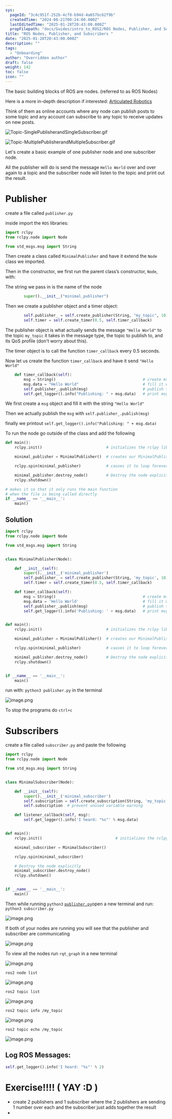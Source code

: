 ```yaml
---
sys:
  pageId: "3c4c951f-252b-4cf8-b94d-4a657bc62f9b"
  createdTime: "2024-08-21T00:24:00.000Z"
  lastEditedTime: "2025-01-28T20:43:00.000Z"
  propFilepath: "docs/Guides/intro_to_ROS2/ROS Nodes, Publisher, and Subscribers .md"
title: "ROS Nodes, Publisher, and Subscribers "
date: "2025-01-28T20:43:00.000Z"
description: ""
tags:
  - "Onboarding"
author: "Overridden author"
draft: false
weight: 142
toc: false
icon: ""
---
```


The basic building blocks of ROS are nodes. (referred to as ROS Nodes)

Here is a more in-depth description if interested: [Articulated Robotics](https://articulatedrobotics.xyz/tutorials/ready-for-ros/ros-overview#2-nodes)

Think of them as online accounts where any node can publish posts to some topic and any account can subscribe to any topic to receive updates on new posts.

![Topic-SinglePublisherandSingleSubscriber.gif](https://docs.ros.org/en/humble/_images/Topic-SinglePublisherandSingleSubscriber.gif)

![Topic-MultiplePublisherandMultipleSubscriber.gif](https://docs.ros.org/en/humble/_images/Topic-MultiplePublisherandMultipleSubscriber.gif)

Let's create a basic example of one publisher node and one subscriber node.

All the publisher will do is send the message `Hello World` over and over again to a topic and the subscriber node will listen to the topic and print out the result.

# Publisher

create a file called `publisher.py` 

inside import the `ROS` libraries:

```python
import rclpy
from rclpy.node import Node

from std_msgs.msg import String
```

Then create a class called `MinimalPublisher` and have it extend the `Node` class we imported.

Then in the constructor, we first run the parent class’s constructor, `Node`, with:

The string we pass in is the name of the node

```python
        super().__init__("minimal_publisher")
```

Then we create a publisher object and a timer object:

```python
        self.publisher_ = self.create_publisher(String, "my_topic", 10)
        self.timer = self.create_timer(0.5, self.timer_callback)
```

The publisher object is what actually sends the message `"Hello World"` to the topic `my_topic` it takes in the message type, the topic to publish to, and its QoS profile (don't worry about this).

The timer object is to call the function `timer_callback` every 0.5 seconds.

Now let us create the function `timer_callback` and have it send `"Hello World"`

```python
    def timer_callback(self):
        msg = String()                                      # create msg object
        msg.data = "Hello World"                            # fill it with data
        self.publisher_.publish(msg)                        # publish the message
        self.get_logger().info("Publishing: " + msg.data)   # print msg
```

We first create a `msg` object and fill it with the string `"Hello World"`

Then we actually publish the `msg` with `self.publisher_.publish(msg)`

finally we printout `self.get_logger().info("Publishing: " + msg.data)`

To run the node go outside of the class and add the following

```python
def main():
    rclpy.init()                            # initializes the rclpy library

    minimal_publisher = MinimalPublisher()  # creates our MinimalPublisher object

    rclpy.spin(minimal_publisher)           # causes it to loop forever

    minimal_publisher.destroy_node()        # Destroy the node explicitly
    rclpy.shutdown()

# makes it so that it only runs the main function
# when the file is being called directly
if __name__ == '__main__': 
    main()
```

## Solution

```python
import rclpy
from rclpy.node import Node

from std_msgs.msg import String


class MinimalPublisher(Node):

    def __init__(self):
        super().__init__('minimal_publisher')
        self.publisher_ = self.create_publisher(String, 'my_topic', 10)
        self.timer = self.create_timer(0.5, self.timer_callback)

    def timer_callback(self):
        msg = String()                                      # create msg object
        msg.data = 'Hello World'                            # fill it with data
        self.publisher_.publish(msg)                        # publish the message
        self.get_logger().info('Publishing: ' + msg.data)   # print msg


def main():
    rclpy.init()                            # initializes the rclpy library

    minimal_publisher = MinimalPublisher()  # creates our MinimalPublisher object

    rclpy.spin(minimal_publisher)           # causes it to loop forever

    minimal_publisher.destroy_node()        # Destroy the node explicitly
    rclpy.shutdown()


if __name__ == '__main__':
    main()
```

run with: `python3 publisher.py` in the terminal

![image.png](https://prod-files-secure.s3.us-west-2.amazonaws.com/d518164a-d88e-44d1-a4ee-3adb3bd8bce0/9214accb-ad5b-44f1-a31c-b3167c59138b/image.png?X-Amz-Algorithm=AWS4-HMAC-SHA256&X-Amz-Content-Sha256=UNSIGNED-PAYLOAD&X-Amz-Credential=ASIAZI2LB466UQZOBTN7%2F20250515%2Fus-west-2%2Fs3%2Faws4_request&X-Amz-Date=20250515T100947Z&X-Amz-Expires=3600&X-Amz-Security-Token=IQoJb3JpZ2luX2VjEHIaCXVzLXdlc3QtMiJHMEUCIE0VAmB6%2BTOzjBpstn7UlbFShmR00jUu1HgpdpUMalFYAiEA8bgld6hSCwcHsYNrg38fvgEyqYDmeeot6fiuCHT6AJMq%2FwMIKxAAGgw2Mzc0MjMxODM4MDUiDCLQW6potQMQCbbNeyrcA9o79BrgkzMPbC%2BTPc7yXw%2B%2BxRmNGW1xzB0HSXrbKYbQvqbCkoXJgjnuSgk5QrLB1W30Qc1BHYGo4e%2F7QQDPLCBzXeGkBGrRjsLOGuuoyiVbBL8OlZz28N%2FbSgjLAh21OPX0EQBTZm9QC3MmwcusBDlbWbKGHa4u7%2Bo8E3Z9ZcaxL7b7bT5lrDy23k3TGiLzFSEBQd2Od0o6VjYOi21IeETV8Hl6c5MKDlpLWQSsuD%2BZS61hGThn0w2xmh07GXxSKRAg7JoecUp1dEF7Qwnn2Q5M5d9svmgZ8o%2BBnXIizMHRFP6AhBmhaqS45%2FSG3rcsRzV52ze1PQE2TFq5ikws42Ghuw%2Bu1zOowdxRWyVCdK7QjuGgaTH2MUkt%2BGKr924TgfVGqySRxCyaGsZJ1Xsk9S7F78WIGQleEXlIJKfA7144OGKvIA9pRjG9ltTVlb8ah3J6%2Bs01zrlYJ%2BHgB%2BTM8l3c9jdNlENugzZRhaYD2zve0QQcSJFeWDR4eMmn4DCWYM0iUuau0NKEP0C3YlH3NtWnwkEuA2uydHGUEAtu8Nc0hT9VbFwi8g6Rv1PXeDhwdxeTo4skWdw2HEiQL6CpTLAsdzl7t692oFmWWAa%2BMv%2FA3epXOi%2BNFUzccgpJMITslsEGOqUBZAFPQKIr0KHxC7IBzd6uLGeopfX2r7QnJXUmzpyt%2B1DEbBFjwBkqJhouSbGr%2Be0yyJsZlyiznvK%2BpTHdOegfRv%2FlXfE3HZ9xjRiCIJOkCC%2F%2FMap2oHxCiV9gA308V%2Fhv267gG7HkzDzGMXAKhCq3dTAm6BcUt%2FqE0PUTHos2GRIuB8nZxZeR%2BYUJY2IHQ9ymnsq97wUP4zlC0uHkzBVKFUhmLn3T&X-Amz-Signature=23ecb4c1f668234f4da8c3f7a83e2c694d5040766fd2efc2ab6a0d9af8647d7e&X-Amz-SignedHeaders=host&x-id=GetObject)

To stop the programs do `ctrl+c`

# Subscribers

create a file called `subscriber.py` and paste the following

```python
import rclpy
from rclpy.node import Node

from std_msgs.msg import String


class MinimalSubscriber(Node):

    def __init__(self):
        super().__init__('minimal_subscriber')
        self.subscription = self.create_subscription(String, 'my_topic', self.listener_callback, 10)
        self.subscription  # prevent unused variable warning

    def listener_callback(self, msg):
        self.get_logger().info('I heard: "%s"' % msg.data)


def main():
    rclpy.init()                                # initializes the rclpy library

    minimal_subscriber = MinimalSubscriber()

    rclpy.spin(minimal_subscriber)

    # Destroy the node explicitly
    minimal_subscriber.destroy_node()
    rclpy.shutdown()


if __name__ == '__main__':
    main()
```

Then while running `python3` [`publisher.py`](http://publisher.py/)open a new terminal and run: `python3 subscriber.py` 

![image.png](https://prod-files-secure.s3.us-west-2.amazonaws.com/d518164a-d88e-44d1-a4ee-3adb3bd8bce0/611fccf2-c738-4dbd-94e9-98f209092866/image.png?X-Amz-Algorithm=AWS4-HMAC-SHA256&X-Amz-Content-Sha256=UNSIGNED-PAYLOAD&X-Amz-Credential=ASIAZI2LB466UQZOBTN7%2F20250515%2Fus-west-2%2Fs3%2Faws4_request&X-Amz-Date=20250515T100947Z&X-Amz-Expires=3600&X-Amz-Security-Token=IQoJb3JpZ2luX2VjEHIaCXVzLXdlc3QtMiJHMEUCIE0VAmB6%2BTOzjBpstn7UlbFShmR00jUu1HgpdpUMalFYAiEA8bgld6hSCwcHsYNrg38fvgEyqYDmeeot6fiuCHT6AJMq%2FwMIKxAAGgw2Mzc0MjMxODM4MDUiDCLQW6potQMQCbbNeyrcA9o79BrgkzMPbC%2BTPc7yXw%2B%2BxRmNGW1xzB0HSXrbKYbQvqbCkoXJgjnuSgk5QrLB1W30Qc1BHYGo4e%2F7QQDPLCBzXeGkBGrRjsLOGuuoyiVbBL8OlZz28N%2FbSgjLAh21OPX0EQBTZm9QC3MmwcusBDlbWbKGHa4u7%2Bo8E3Z9ZcaxL7b7bT5lrDy23k3TGiLzFSEBQd2Od0o6VjYOi21IeETV8Hl6c5MKDlpLWQSsuD%2BZS61hGThn0w2xmh07GXxSKRAg7JoecUp1dEF7Qwnn2Q5M5d9svmgZ8o%2BBnXIizMHRFP6AhBmhaqS45%2FSG3rcsRzV52ze1PQE2TFq5ikws42Ghuw%2Bu1zOowdxRWyVCdK7QjuGgaTH2MUkt%2BGKr924TgfVGqySRxCyaGsZJ1Xsk9S7F78WIGQleEXlIJKfA7144OGKvIA9pRjG9ltTVlb8ah3J6%2Bs01zrlYJ%2BHgB%2BTM8l3c9jdNlENugzZRhaYD2zve0QQcSJFeWDR4eMmn4DCWYM0iUuau0NKEP0C3YlH3NtWnwkEuA2uydHGUEAtu8Nc0hT9VbFwi8g6Rv1PXeDhwdxeTo4skWdw2HEiQL6CpTLAsdzl7t692oFmWWAa%2BMv%2FA3epXOi%2BNFUzccgpJMITslsEGOqUBZAFPQKIr0KHxC7IBzd6uLGeopfX2r7QnJXUmzpyt%2B1DEbBFjwBkqJhouSbGr%2Be0yyJsZlyiznvK%2BpTHdOegfRv%2FlXfE3HZ9xjRiCIJOkCC%2F%2FMap2oHxCiV9gA308V%2Fhv267gG7HkzDzGMXAKhCq3dTAm6BcUt%2FqE0PUTHos2GRIuB8nZxZeR%2BYUJY2IHQ9ymnsq97wUP4zlC0uHkzBVKFUhmLn3T&X-Amz-Signature=40c18fda5f92fd4c5995e01ef29e7daeea16a7876ac60c0c5b85c2d96d5f70bf&X-Amz-SignedHeaders=host&x-id=GetObject)

If both of your nodes are running you will see that the publisher and subscriber are communicating

![image.png](https://prod-files-secure.s3.us-west-2.amazonaws.com/d518164a-d88e-44d1-a4ee-3adb3bd8bce0/eea428b5-1cf0-43bb-a30b-81cbaf6c5c78/image.png?X-Amz-Algorithm=AWS4-HMAC-SHA256&X-Amz-Content-Sha256=UNSIGNED-PAYLOAD&X-Amz-Credential=ASIAZI2LB466UQZOBTN7%2F20250515%2Fus-west-2%2Fs3%2Faws4_request&X-Amz-Date=20250515T100947Z&X-Amz-Expires=3600&X-Amz-Security-Token=IQoJb3JpZ2luX2VjEHIaCXVzLXdlc3QtMiJHMEUCIE0VAmB6%2BTOzjBpstn7UlbFShmR00jUu1HgpdpUMalFYAiEA8bgld6hSCwcHsYNrg38fvgEyqYDmeeot6fiuCHT6AJMq%2FwMIKxAAGgw2Mzc0MjMxODM4MDUiDCLQW6potQMQCbbNeyrcA9o79BrgkzMPbC%2BTPc7yXw%2B%2BxRmNGW1xzB0HSXrbKYbQvqbCkoXJgjnuSgk5QrLB1W30Qc1BHYGo4e%2F7QQDPLCBzXeGkBGrRjsLOGuuoyiVbBL8OlZz28N%2FbSgjLAh21OPX0EQBTZm9QC3MmwcusBDlbWbKGHa4u7%2Bo8E3Z9ZcaxL7b7bT5lrDy23k3TGiLzFSEBQd2Od0o6VjYOi21IeETV8Hl6c5MKDlpLWQSsuD%2BZS61hGThn0w2xmh07GXxSKRAg7JoecUp1dEF7Qwnn2Q5M5d9svmgZ8o%2BBnXIizMHRFP6AhBmhaqS45%2FSG3rcsRzV52ze1PQE2TFq5ikws42Ghuw%2Bu1zOowdxRWyVCdK7QjuGgaTH2MUkt%2BGKr924TgfVGqySRxCyaGsZJ1Xsk9S7F78WIGQleEXlIJKfA7144OGKvIA9pRjG9ltTVlb8ah3J6%2Bs01zrlYJ%2BHgB%2BTM8l3c9jdNlENugzZRhaYD2zve0QQcSJFeWDR4eMmn4DCWYM0iUuau0NKEP0C3YlH3NtWnwkEuA2uydHGUEAtu8Nc0hT9VbFwi8g6Rv1PXeDhwdxeTo4skWdw2HEiQL6CpTLAsdzl7t692oFmWWAa%2BMv%2FA3epXOi%2BNFUzccgpJMITslsEGOqUBZAFPQKIr0KHxC7IBzd6uLGeopfX2r7QnJXUmzpyt%2B1DEbBFjwBkqJhouSbGr%2Be0yyJsZlyiznvK%2BpTHdOegfRv%2FlXfE3HZ9xjRiCIJOkCC%2F%2FMap2oHxCiV9gA308V%2Fhv267gG7HkzDzGMXAKhCq3dTAm6BcUt%2FqE0PUTHos2GRIuB8nZxZeR%2BYUJY2IHQ9ymnsq97wUP4zlC0uHkzBVKFUhmLn3T&X-Amz-Signature=d00bd827d6254b04644b9d05ad8a958a8352cfc91e6f0543c18b7c63728867fb&X-Amz-SignedHeaders=host&x-id=GetObject)

To view all the nodes run `rqt_graph` in a new terminal

![image.png](https://prod-files-secure.s3.us-west-2.amazonaws.com/d518164a-d88e-44d1-a4ee-3adb3bd8bce0/1d98e964-4318-4d62-b5c4-8c8f78368598/image.png?X-Amz-Algorithm=AWS4-HMAC-SHA256&X-Amz-Content-Sha256=UNSIGNED-PAYLOAD&X-Amz-Credential=ASIAZI2LB466UQZOBTN7%2F20250515%2Fus-west-2%2Fs3%2Faws4_request&X-Amz-Date=20250515T100947Z&X-Amz-Expires=3600&X-Amz-Security-Token=IQoJb3JpZ2luX2VjEHIaCXVzLXdlc3QtMiJHMEUCIE0VAmB6%2BTOzjBpstn7UlbFShmR00jUu1HgpdpUMalFYAiEA8bgld6hSCwcHsYNrg38fvgEyqYDmeeot6fiuCHT6AJMq%2FwMIKxAAGgw2Mzc0MjMxODM4MDUiDCLQW6potQMQCbbNeyrcA9o79BrgkzMPbC%2BTPc7yXw%2B%2BxRmNGW1xzB0HSXrbKYbQvqbCkoXJgjnuSgk5QrLB1W30Qc1BHYGo4e%2F7QQDPLCBzXeGkBGrRjsLOGuuoyiVbBL8OlZz28N%2FbSgjLAh21OPX0EQBTZm9QC3MmwcusBDlbWbKGHa4u7%2Bo8E3Z9ZcaxL7b7bT5lrDy23k3TGiLzFSEBQd2Od0o6VjYOi21IeETV8Hl6c5MKDlpLWQSsuD%2BZS61hGThn0w2xmh07GXxSKRAg7JoecUp1dEF7Qwnn2Q5M5d9svmgZ8o%2BBnXIizMHRFP6AhBmhaqS45%2FSG3rcsRzV52ze1PQE2TFq5ikws42Ghuw%2Bu1zOowdxRWyVCdK7QjuGgaTH2MUkt%2BGKr924TgfVGqySRxCyaGsZJ1Xsk9S7F78WIGQleEXlIJKfA7144OGKvIA9pRjG9ltTVlb8ah3J6%2Bs01zrlYJ%2BHgB%2BTM8l3c9jdNlENugzZRhaYD2zve0QQcSJFeWDR4eMmn4DCWYM0iUuau0NKEP0C3YlH3NtWnwkEuA2uydHGUEAtu8Nc0hT9VbFwi8g6Rv1PXeDhwdxeTo4skWdw2HEiQL6CpTLAsdzl7t692oFmWWAa%2BMv%2FA3epXOi%2BNFUzccgpJMITslsEGOqUBZAFPQKIr0KHxC7IBzd6uLGeopfX2r7QnJXUmzpyt%2B1DEbBFjwBkqJhouSbGr%2Be0yyJsZlyiznvK%2BpTHdOegfRv%2FlXfE3HZ9xjRiCIJOkCC%2F%2FMap2oHxCiV9gA308V%2Fhv267gG7HkzDzGMXAKhCq3dTAm6BcUt%2FqE0PUTHos2GRIuB8nZxZeR%2BYUJY2IHQ9ymnsq97wUP4zlC0uHkzBVKFUhmLn3T&X-Amz-Signature=c796c2316a5a90367d19f239b5d06ffc95296316420f8ea7e897be8318c134dd&X-Amz-SignedHeaders=host&x-id=GetObject)

`ros2 node list`

![image.png](https://prod-files-secure.s3.us-west-2.amazonaws.com/d518164a-d88e-44d1-a4ee-3adb3bd8bce0/680ac8cf-e6d9-4164-9ece-5b9a6fccffee/image.png?X-Amz-Algorithm=AWS4-HMAC-SHA256&X-Amz-Content-Sha256=UNSIGNED-PAYLOAD&X-Amz-Credential=ASIAZI2LB466UQZOBTN7%2F20250515%2Fus-west-2%2Fs3%2Faws4_request&X-Amz-Date=20250515T100947Z&X-Amz-Expires=3600&X-Amz-Security-Token=IQoJb3JpZ2luX2VjEHIaCXVzLXdlc3QtMiJHMEUCIE0VAmB6%2BTOzjBpstn7UlbFShmR00jUu1HgpdpUMalFYAiEA8bgld6hSCwcHsYNrg38fvgEyqYDmeeot6fiuCHT6AJMq%2FwMIKxAAGgw2Mzc0MjMxODM4MDUiDCLQW6potQMQCbbNeyrcA9o79BrgkzMPbC%2BTPc7yXw%2B%2BxRmNGW1xzB0HSXrbKYbQvqbCkoXJgjnuSgk5QrLB1W30Qc1BHYGo4e%2F7QQDPLCBzXeGkBGrRjsLOGuuoyiVbBL8OlZz28N%2FbSgjLAh21OPX0EQBTZm9QC3MmwcusBDlbWbKGHa4u7%2Bo8E3Z9ZcaxL7b7bT5lrDy23k3TGiLzFSEBQd2Od0o6VjYOi21IeETV8Hl6c5MKDlpLWQSsuD%2BZS61hGThn0w2xmh07GXxSKRAg7JoecUp1dEF7Qwnn2Q5M5d9svmgZ8o%2BBnXIizMHRFP6AhBmhaqS45%2FSG3rcsRzV52ze1PQE2TFq5ikws42Ghuw%2Bu1zOowdxRWyVCdK7QjuGgaTH2MUkt%2BGKr924TgfVGqySRxCyaGsZJ1Xsk9S7F78WIGQleEXlIJKfA7144OGKvIA9pRjG9ltTVlb8ah3J6%2Bs01zrlYJ%2BHgB%2BTM8l3c9jdNlENugzZRhaYD2zve0QQcSJFeWDR4eMmn4DCWYM0iUuau0NKEP0C3YlH3NtWnwkEuA2uydHGUEAtu8Nc0hT9VbFwi8g6Rv1PXeDhwdxeTo4skWdw2HEiQL6CpTLAsdzl7t692oFmWWAa%2BMv%2FA3epXOi%2BNFUzccgpJMITslsEGOqUBZAFPQKIr0KHxC7IBzd6uLGeopfX2r7QnJXUmzpyt%2B1DEbBFjwBkqJhouSbGr%2Be0yyJsZlyiznvK%2BpTHdOegfRv%2FlXfE3HZ9xjRiCIJOkCC%2F%2FMap2oHxCiV9gA308V%2Fhv267gG7HkzDzGMXAKhCq3dTAm6BcUt%2FqE0PUTHos2GRIuB8nZxZeR%2BYUJY2IHQ9ymnsq97wUP4zlC0uHkzBVKFUhmLn3T&X-Amz-Signature=1a12eba46539b4e06507633f7ae84898756a82c3164c5ef06238939e6a8f1cec&X-Amz-SignedHeaders=host&x-id=GetObject)

`ros2 topic list`

![image.png](https://prod-files-secure.s3.us-west-2.amazonaws.com/d518164a-d88e-44d1-a4ee-3adb3bd8bce0/eee2ebe1-27ef-4a4a-96fb-2ca54126fb29/image.png?X-Amz-Algorithm=AWS4-HMAC-SHA256&X-Amz-Content-Sha256=UNSIGNED-PAYLOAD&X-Amz-Credential=ASIAZI2LB466UQZOBTN7%2F20250515%2Fus-west-2%2Fs3%2Faws4_request&X-Amz-Date=20250515T100947Z&X-Amz-Expires=3600&X-Amz-Security-Token=IQoJb3JpZ2luX2VjEHIaCXVzLXdlc3QtMiJHMEUCIE0VAmB6%2BTOzjBpstn7UlbFShmR00jUu1HgpdpUMalFYAiEA8bgld6hSCwcHsYNrg38fvgEyqYDmeeot6fiuCHT6AJMq%2FwMIKxAAGgw2Mzc0MjMxODM4MDUiDCLQW6potQMQCbbNeyrcA9o79BrgkzMPbC%2BTPc7yXw%2B%2BxRmNGW1xzB0HSXrbKYbQvqbCkoXJgjnuSgk5QrLB1W30Qc1BHYGo4e%2F7QQDPLCBzXeGkBGrRjsLOGuuoyiVbBL8OlZz28N%2FbSgjLAh21OPX0EQBTZm9QC3MmwcusBDlbWbKGHa4u7%2Bo8E3Z9ZcaxL7b7bT5lrDy23k3TGiLzFSEBQd2Od0o6VjYOi21IeETV8Hl6c5MKDlpLWQSsuD%2BZS61hGThn0w2xmh07GXxSKRAg7JoecUp1dEF7Qwnn2Q5M5d9svmgZ8o%2BBnXIizMHRFP6AhBmhaqS45%2FSG3rcsRzV52ze1PQE2TFq5ikws42Ghuw%2Bu1zOowdxRWyVCdK7QjuGgaTH2MUkt%2BGKr924TgfVGqySRxCyaGsZJ1Xsk9S7F78WIGQleEXlIJKfA7144OGKvIA9pRjG9ltTVlb8ah3J6%2Bs01zrlYJ%2BHgB%2BTM8l3c9jdNlENugzZRhaYD2zve0QQcSJFeWDR4eMmn4DCWYM0iUuau0NKEP0C3YlH3NtWnwkEuA2uydHGUEAtu8Nc0hT9VbFwi8g6Rv1PXeDhwdxeTo4skWdw2HEiQL6CpTLAsdzl7t692oFmWWAa%2BMv%2FA3epXOi%2BNFUzccgpJMITslsEGOqUBZAFPQKIr0KHxC7IBzd6uLGeopfX2r7QnJXUmzpyt%2B1DEbBFjwBkqJhouSbGr%2Be0yyJsZlyiznvK%2BpTHdOegfRv%2FlXfE3HZ9xjRiCIJOkCC%2F%2FMap2oHxCiV9gA308V%2Fhv267gG7HkzDzGMXAKhCq3dTAm6BcUt%2FqE0PUTHos2GRIuB8nZxZeR%2BYUJY2IHQ9ymnsq97wUP4zlC0uHkzBVKFUhmLn3T&X-Amz-Signature=8320901318711513a452c168bb2729f09c5f764f0ef382858f9d578e1a6d95c1&X-Amz-SignedHeaders=host&x-id=GetObject)

`ros2 topic info /my_topic`

![image.png](https://prod-files-secure.s3.us-west-2.amazonaws.com/d518164a-d88e-44d1-a4ee-3adb3bd8bce0/6288ef12-cb9e-406f-b9eb-65feed3a9011/image.png?X-Amz-Algorithm=AWS4-HMAC-SHA256&X-Amz-Content-Sha256=UNSIGNED-PAYLOAD&X-Amz-Credential=ASIAZI2LB466UQZOBTN7%2F20250515%2Fus-west-2%2Fs3%2Faws4_request&X-Amz-Date=20250515T100947Z&X-Amz-Expires=3600&X-Amz-Security-Token=IQoJb3JpZ2luX2VjEHIaCXVzLXdlc3QtMiJHMEUCIE0VAmB6%2BTOzjBpstn7UlbFShmR00jUu1HgpdpUMalFYAiEA8bgld6hSCwcHsYNrg38fvgEyqYDmeeot6fiuCHT6AJMq%2FwMIKxAAGgw2Mzc0MjMxODM4MDUiDCLQW6potQMQCbbNeyrcA9o79BrgkzMPbC%2BTPc7yXw%2B%2BxRmNGW1xzB0HSXrbKYbQvqbCkoXJgjnuSgk5QrLB1W30Qc1BHYGo4e%2F7QQDPLCBzXeGkBGrRjsLOGuuoyiVbBL8OlZz28N%2FbSgjLAh21OPX0EQBTZm9QC3MmwcusBDlbWbKGHa4u7%2Bo8E3Z9ZcaxL7b7bT5lrDy23k3TGiLzFSEBQd2Od0o6VjYOi21IeETV8Hl6c5MKDlpLWQSsuD%2BZS61hGThn0w2xmh07GXxSKRAg7JoecUp1dEF7Qwnn2Q5M5d9svmgZ8o%2BBnXIizMHRFP6AhBmhaqS45%2FSG3rcsRzV52ze1PQE2TFq5ikws42Ghuw%2Bu1zOowdxRWyVCdK7QjuGgaTH2MUkt%2BGKr924TgfVGqySRxCyaGsZJ1Xsk9S7F78WIGQleEXlIJKfA7144OGKvIA9pRjG9ltTVlb8ah3J6%2Bs01zrlYJ%2BHgB%2BTM8l3c9jdNlENugzZRhaYD2zve0QQcSJFeWDR4eMmn4DCWYM0iUuau0NKEP0C3YlH3NtWnwkEuA2uydHGUEAtu8Nc0hT9VbFwi8g6Rv1PXeDhwdxeTo4skWdw2HEiQL6CpTLAsdzl7t692oFmWWAa%2BMv%2FA3epXOi%2BNFUzccgpJMITslsEGOqUBZAFPQKIr0KHxC7IBzd6uLGeopfX2r7QnJXUmzpyt%2B1DEbBFjwBkqJhouSbGr%2Be0yyJsZlyiznvK%2BpTHdOegfRv%2FlXfE3HZ9xjRiCIJOkCC%2F%2FMap2oHxCiV9gA308V%2Fhv267gG7HkzDzGMXAKhCq3dTAm6BcUt%2FqE0PUTHos2GRIuB8nZxZeR%2BYUJY2IHQ9ymnsq97wUP4zlC0uHkzBVKFUhmLn3T&X-Amz-Signature=44571a47f4bb1d3c021cb851217ba5a5cd8f0c0873299466714a34b8eaf2c886&X-Amz-SignedHeaders=host&x-id=GetObject)

`ros2 topic echo /my_topic`

![image.png](https://prod-files-secure.s3.us-west-2.amazonaws.com/d518164a-d88e-44d1-a4ee-3adb3bd8bce0/0a6fcb4d-422d-4a6c-a803-749ef4adf2c6/image.png?X-Amz-Algorithm=AWS4-HMAC-SHA256&X-Amz-Content-Sha256=UNSIGNED-PAYLOAD&X-Amz-Credential=ASIAZI2LB466UQZOBTN7%2F20250515%2Fus-west-2%2Fs3%2Faws4_request&X-Amz-Date=20250515T100947Z&X-Amz-Expires=3600&X-Amz-Security-Token=IQoJb3JpZ2luX2VjEHIaCXVzLXdlc3QtMiJHMEUCIE0VAmB6%2BTOzjBpstn7UlbFShmR00jUu1HgpdpUMalFYAiEA8bgld6hSCwcHsYNrg38fvgEyqYDmeeot6fiuCHT6AJMq%2FwMIKxAAGgw2Mzc0MjMxODM4MDUiDCLQW6potQMQCbbNeyrcA9o79BrgkzMPbC%2BTPc7yXw%2B%2BxRmNGW1xzB0HSXrbKYbQvqbCkoXJgjnuSgk5QrLB1W30Qc1BHYGo4e%2F7QQDPLCBzXeGkBGrRjsLOGuuoyiVbBL8OlZz28N%2FbSgjLAh21OPX0EQBTZm9QC3MmwcusBDlbWbKGHa4u7%2Bo8E3Z9ZcaxL7b7bT5lrDy23k3TGiLzFSEBQd2Od0o6VjYOi21IeETV8Hl6c5MKDlpLWQSsuD%2BZS61hGThn0w2xmh07GXxSKRAg7JoecUp1dEF7Qwnn2Q5M5d9svmgZ8o%2BBnXIizMHRFP6AhBmhaqS45%2FSG3rcsRzV52ze1PQE2TFq5ikws42Ghuw%2Bu1zOowdxRWyVCdK7QjuGgaTH2MUkt%2BGKr924TgfVGqySRxCyaGsZJ1Xsk9S7F78WIGQleEXlIJKfA7144OGKvIA9pRjG9ltTVlb8ah3J6%2Bs01zrlYJ%2BHgB%2BTM8l3c9jdNlENugzZRhaYD2zve0QQcSJFeWDR4eMmn4DCWYM0iUuau0NKEP0C3YlH3NtWnwkEuA2uydHGUEAtu8Nc0hT9VbFwi8g6Rv1PXeDhwdxeTo4skWdw2HEiQL6CpTLAsdzl7t692oFmWWAa%2BMv%2FA3epXOi%2BNFUzccgpJMITslsEGOqUBZAFPQKIr0KHxC7IBzd6uLGeopfX2r7QnJXUmzpyt%2B1DEbBFjwBkqJhouSbGr%2Be0yyJsZlyiznvK%2BpTHdOegfRv%2FlXfE3HZ9xjRiCIJOkCC%2F%2FMap2oHxCiV9gA308V%2Fhv267gG7HkzDzGMXAKhCq3dTAm6BcUt%2FqE0PUTHos2GRIuB8nZxZeR%2BYUJY2IHQ9ymnsq97wUP4zlC0uHkzBVKFUhmLn3T&X-Amz-Signature=8d42d64301e26c198d998fd025d52aeb81482028dd3c7f2370706c7ae7c80410&X-Amz-SignedHeaders=host&x-id=GetObject)

## Log ROS Messages:

```python
self.get_logger().info('I heard: "%s"' % 2)
```

# Exercise!!!! ( YAY :D )

- create 2 publishers and 1 subscriber where the 2 publishers are sending 1 number over each and the subscriber just adds together the result
- 
